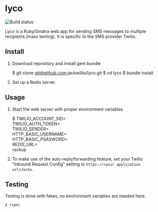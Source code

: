 # lyco

![Build status](https://travis-ci.org/jackwillis/lyco.svg?branch=master)

Lyco is a Ruby/Sinatra web app for sending SMS messages to multiple recipients (mass texting).
It is specific to the SMS provider Twilio.

## Install

1. Download repository and install gem bundle

    $ git clone git@github.com:jackwillis/lyco.git
    $ cd lyco
    $ bundle install

2. Set up a Redis server.

## Usage

1. Start the web server with proper environment variables

    $ TWILIO_ACCOUNT_SID=<your twilio account sid> \
      TWILIO_AUTH_TOKEN=<your twilio account sid> \
      TWILIO_SENDER=<your outgoing sms number> \
      HTTP_BASIC_USERNAME=<the global username for your instance> \
      HTTP_BASIC_PSASWORD=<the global password for your instance> \
      REDIS_URL=<your redis url> \
      rackup

2. To make use of the auto-reply/forwarding feature, set your Twilio "Inbound Request Config" setting to `https://<your application url>/echo`.

## Testing

Testing is done with fakes, no environment variables are needed here.

    $ rspec
